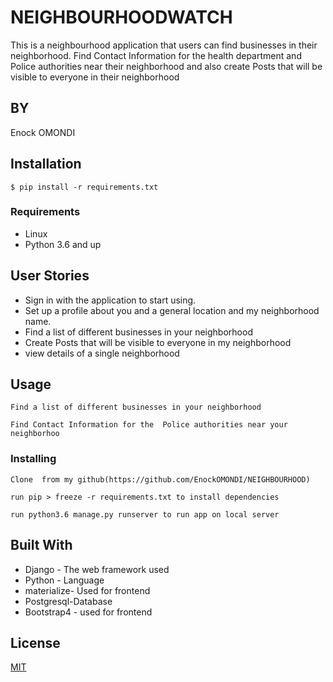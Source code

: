 # NEIGHBOURHOODWATCH

This is a neighbourhood application that users can find businesses in their neighborhood. Find Contact Information for the health department and Police authorities near their neighborhood and also create Posts that will be visible to everyone in their neighborhood
## BY

Enock OMONDI

## Installation
`$ pip install -r requirements.txt`

### Requirements
* Linux
* Python 3.6 and up

## User Stories

* Sign in with the application to start using.
* Set up a profile about you and a general location and my neighborhood name.
* Find a list of different businesses in your neighborhood
* Create Posts that will be visible to everyone in my neighborhood
* view details of a single neighborhood

## Usage
```
Find a list of different businesses in your neighborhood
```
```
Find Contact Information for the  Police authorities near your neighborhoo
```

### Installing
```
Clone  from my github(https://github.com/EnockOMONDI/NEIGHBOURHOOD)
```
```
run pip > freeze -r requirements.txt to install dependencies
```
```
run python3.6 manage.py runserver to run app on local server
```


## Built With

* Django - The web framework used
* Python - Language
* materialize- Used for frontend
* Postgresql-Database
* Bootstrap4 - used for frontend



## License
[MIT](https://choosealicense.com/licenses/mit/)
